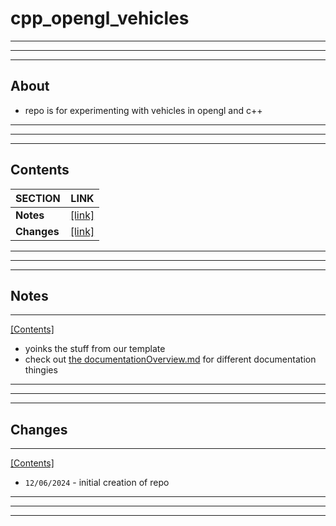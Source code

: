# cpp_opengl_vehicles

---
---
---

## About

* repo is for experimenting with vehicles in opengl and c++

---
---
---

## Contents

| SECTION | LINK |
| --- | --- |
| **Notes** | [[link]](#notes) |
| **Changes** | [[link]](#changes) |

---
---
---

## Notes 

---
[[Contents]](#contents)

* yoinks the stuff from our template
* check out [the documentationOverview.md](./documentationOverview.md) for different documentation thingies

---
---
---

## Changes

---
[[Contents]](#contents)

* `12/06/2024` - initial creation of repo

---
---
---

